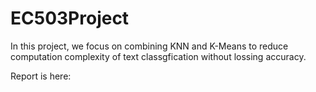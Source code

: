 # EC503Project
In this project, we focus on combining KNN and K-Means to reduce computation complexity of text classgfication without lossing accuracy.

Report is here:


